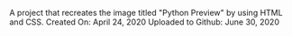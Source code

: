 A project that recreates the image titled "Python Preview" by using HTML and CSS.
Created On: April 24, 2020
Uploaded to Github: June 30, 2020